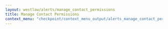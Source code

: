```yaml
---
layout: westlaw/alerts/manage_contact_permissions
title: Manage Contact Permissions
context_menu: "checkpoint/context_menu_output/alerts_manage_contact_permissions.html"
---
```


<!-- START CHECKPOINT OUTPUT -->


<!-- END CHECKPOINT OUTPUT -->